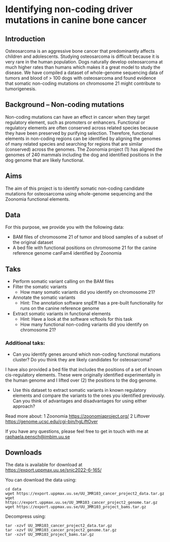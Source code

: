 
# Identifying non-coding driver mutations in canine bone cancer

## Introduction

Osteosarcoma is an aggressive bone cancer that predominantly affects children and adolescents. Studying osteosarcoma is difficult because it is very rare in the human population. Dogs naturally develop osteosarcoma at much higher rates than humans which makes it a great model to study the disease. We have compiled a dataset of whole-genome sequencing data of tumors and blood of > 100 dogs with osteosarcoma and found evidence that somatic non-coding mutations on chromosome 21 might contribute to tumorigenesis.

## Background – Non-coding mutations 

Non-coding mutations can have an effect in cancer when they target regulatory element, such as promoters or enhancers. Functional or regulatory elements are often conserved across related species because they have been preserved by purifying selection. Therefore, functional elements in non-coding regions can be identified by aligning the genomes of many related species and searching for regions that are similar (conserved) across the genomes. 
The Zoonomia project (1) has aligned the genomes of 240 mammals including the dog and identified positions in the dog genome that are likely functional. 

## Aims

The aim of this project is to identify somatic non-coding candidate mutations for osteosarcoma using whole-genome sequencing and the Zoonomia functional elements.

## Data

For this purpose, we provide you with the following data:
-	BAM files of chromosome 21 of tumor and blood samples of a subset of the original dataset
-	A bed file with functional positions on chromosome 21 for the canine reference genome canFam4 identified by Zoonomia

## Taks

-	Perform somatic variant calling on the BAM files
-	Filter the somatic variants
    - How many somatic variants did you identify on chromosome 21?
-	Annotate the somatic variants
    - Hint: The annotation software snpEff has a pre-built functionality for runs on the canine reference genome
-	Extract somatic variants in functional elements
    - Hint: Have a look at the software vcftools for this task
    - How many functional non-coding variants did you identify on chromosome 21? 

### Additional taks:

-	Can you identify genes around which non-coding functional mutations cluster? Do you think they are likely candidates for osteosarcoma?

I have also provided a bed file that includes the positions of a set of known cis-regulatory elements. These were originally identified experimentally in the human genome and I lifted over (2) the positions to the dog genome.

-	Use this dataset to extract somatic variants in known regulatory elements and compare the variants to the ones you identified previously. Can you think of advantages and disadvantages for using either approach?

Read more about:
1 Zoonomia https://zoonomiaproject.org/
2 Liftover https://genome.ucsc.edu/cgi-bin/hgLiftOver

If you have any questions, please feel free to get in touch with me at raphaela.pensch@imbim.uu.se


## Downloads

The data is available for download at https://export.uppmax.uu.se/snic2022-6-165/

You can download the data using:

```
cd data
wget https://export.uppmax.uu.se/UU_3MR103_cancer_project2_data.tar.gz
wget https://export.uppmax.uu.se/UU_3MR103_cancer_project2_genome.tar.gz
wget https://export.uppmax.uu.se/UU_3MR103_project_bams.tar.gz
```

Decompress using:

```
tar -xzvf UU_3MR103_cancer_project2_data.tar.gz
tar -xzvf UU_3MR103_cancer_project2_genome.tar.gz
tar -xzvf UU_3MR103_project_bams.tar.gz
```
